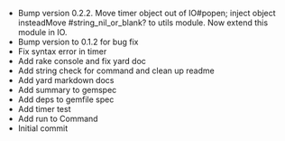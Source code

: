 * Bump version 0.2.2. Move timer object out of IO#popen; inject object insteadMove #string_nil_or_blank? to utils module.  Now extend this module in IO.
* Bump version to 0.1.2 for bug fix
* Fix syntax error in timer
* Add rake console and fix yard doc
* Add string check for command and clean up readme
* Add yard markdown docs
* Add summary to gemspec
* Add deps to gemfile spec
* Add timer test
* Add run to Command
* Initial commit
